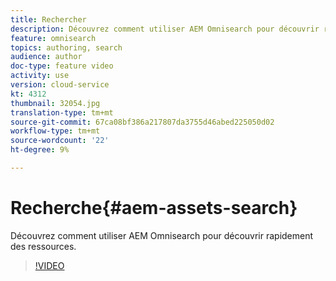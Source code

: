 ```yaml
---
title: Rechercher
description: Découvrez comment utiliser AEM Omnisearch pour découvrir rapidement des ressources.
feature: omnisearch
topics: authoring, search
audience: author
doc-type: feature video
activity: use
version: cloud-service
kt: 4312
thumbnail: 32054.jpg
translation-type: tm+mt
source-git-commit: 67ca08bf386a217807da3755d46abed225050d02
workflow-type: tm+mt
source-wordcount: '22'
ht-degree: 9%

---
```



# Recherche{#aem-assets-search}

Découvrez comment utiliser AEM Omnisearch pour découvrir rapidement des ressources.

>[!VIDEO](https://video.tv.adobe.com/v/32054/?quality=12&learn=on&hidetitle=true)